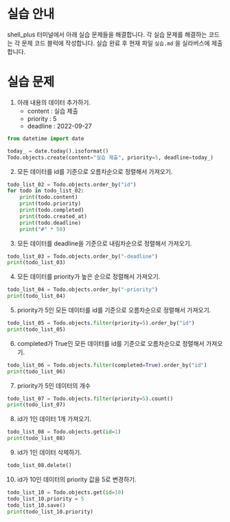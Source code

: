 # 실습 안내

shell_plus 터미널에서 아래 실습 문제들을 해결합니다.
각 실습 문제를 해결하는 코드는 각 문제 코드 블럭에 작성합니다.
실습 완료 후 현재 파일 `실습.md` 을 실라버스에 제출합니다.

# 실습 문제

1. 아래 내용의 데이터 추가하기.
   - content : 실습 제출
   - priority : 5
   - deadline : 2022-09-27

```py
from datetime import date

today_ = date.today().isoformat()
Todo.objects.create(content="실습 제출", priority=5, deadline=today_)
```

2. 모든 데이터를 id를 기준으로 오름차순으로 정렬해서 가져오기.

```py
todo_list_02 = Todo.objects.order_by("id")
for todo in todo_list_02:
    print(todo.content)
    print(todo.priority)
    print(todo.completed)
    print(todo.created_at)
    print(todo.deadline)
    print("#" * 50)
```

3. 모든 데이터를 deadline을 기준으로 내림차순으로 정렬해서 가져오기.

```py
todo_list_03 = Todo.objects.order_by("-deadline")
print(todo_list_03)
```

4. 모든 데이터를 priority가 높은 순으로 정렬해서 가져오기.

```py
todo_list_04 = Todo.objects.order_by("-priority")
print(todo_list_04)
```

5. priority가 5인 모든 데이터를 id를 기준으로 오름차순으로 정렬해서 가져오기.

```py
todo_list_05 = Todo.objects.filter(priority=5).order_by("id")
print(todo_list_05)
```

6. completed가 True인 모든 데이터를 id를 기준으로 오름차순으로 정렬해서 가져오기.

```py
todo_list_06 = Todo.objects.filter(completed=True).order_by("id")
print(todo_list_06)
```

7. priority가 5인 데이터의 개수

```py
todo_list_07 = Todo.objects.filter(priority=5).count()
print(todo_list_07)
```

8. id가 1인 데이터 1개 가져오기.

```py
todo_list_08 = Todo.objects.get(id=1)
print(todo_list_08)
```

9. id가 1인 데이터 삭제하기.

```py
todo_list_08.delete()
```

10. id가 10인 데이터의 priority 값을 5로 변경하기.

```py
todo_list_10 = Todo.objects.get(id=10)
todo_list_10.priority = 5
todo_list_10.save()
print(todo_list_10.priority)
```
